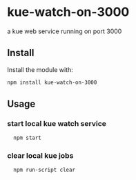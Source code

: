 # kue-watch-on-3000

a kue web service running on port 3000

## Install
Install the module with:

```bash
npm install kue-watch-on-3000
```

## Usage

### start local kue watch service
```bash
  npm start
```

### clear local kue jobs
```bash
  npm run-script clear
```

